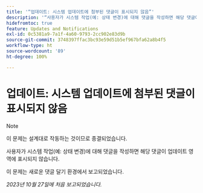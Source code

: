 ```yaml
---
title: '“업데이트: 시스템 업데이트에 첨부된 댓글이 표시되지 않음”'
description: '“사용자가 시스템 작업(예: 상태 변경)에 대해 댓글을 작성하면 해당 댓글이 업데이트 영역에 표시되지 않습니다. ”'
hidefromtoc: true
feature: Updates and Notifications
exl-id: 0c5381a9-7a1f-4a60-9793-2cc902e83d9b
source-git-commit: 3748397ffac3bc93e59d51b5ef967bfa62a8b4f5
workflow-type: ht
source-wordcount: '89'
ht-degree: 100%

---
```


# 업데이트: 시스템 업데이트에 첨부된 댓글이 표시되지 않음

<!--
>[!NOTE]
>
>This issue has been closed because it is working as designed.
-->

>[!NOTE]
>
>이 문제는 설계대로 작동하는 것이므로 종결되었습니다.

사용자가 시스템 작업(예: 상태 변경)에 대해 댓글을 작성하면 해당 댓글이 업데이트 영역에 표시되지 않습니다.

이 문제는 새로운 댓글 달기 환경에서 보고되었습니다.

_2023년 10월 27일에 처음 보고되었습니다._